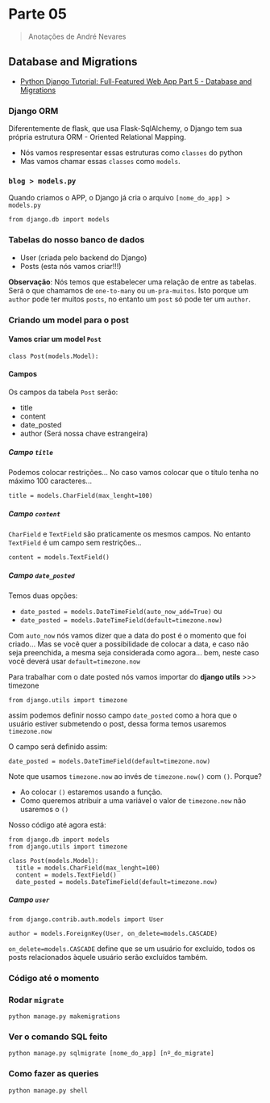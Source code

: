 # Parte 05
> Anotações de André Nevares

## Database and Migrations
- [Python Django Tutorial: Full-Featured Web App Part 5 - Database and Migrations](https://youtu.be/aHC3uTkT9r8)

### Django ORM
Diferentemente de flask, que usa Flask-SqlAlchemy, o Django tem sua própria estrutura ORM - Oriented Relational Mapping.

- Nós vamos respresentar essas estruturas como ```classes``` do python
- Mas vamos chamar essas ```classes``` como ```models```.

### ```blog > models.py```
Quando criamos o APP, o Django já cria o arquivo ```[nome_do_app] > models.py```
```
from django.db import models
```

### Tabelas do nosso banco de dados
- User (criada pelo backend do Django)
- Posts (esta nós vamos criar!!!)

__Observação__:  Nós temos que estabelecer uma relação de entre as tabelas.  Será o que chamamos de ```one-to-many``` ou ```um-pra-muitos```.  Isto porque um ```author``` pode ter muitos ```posts```, no entanto um ```post``` só pode ter um ```author```.

### Criando um model para o post

#### Vamos criar um model ```Post```
```
class Post(models.Model):
```
#### Campos
Os campos da tabela ```Post``` serão:
- title
- content
- date_posted
- author (Será nossa chave estrangeira)

##### Campo ```title```
Podemos colocar restrições... No caso vamos colocar que o título tenha no máximo 100 caracteres...
```
title = models.CharField(max_lenght=100)
```

##### Campo ```content```
```CharField``` e ```TextField``` são praticamente os mesmos campos.  No entanto ```TextField``` é um campo sem restrições...

```
content = models.TextField()
```
##### Campo ```date_posted```

Temos duas opções:
- ```date_posted = models.DateTimeField(auto_now_add=True)``` ou
- ```date_posted = models.DateTimeField(default=timezone.now)```

Com ```auto_now``` nós vamos dizer que a data do post é o momento que foi criado...  Mas se você quer a possibilidade de colocar a data, e caso não seja preenchida, a mesma seja considerada como agora... bem, neste caso você deverá usar ```default=timezone.now```

Para trabalhar com o date posted nós vamos importar do __django utils__ >>> timezone

```
from django.utils import timezone
```

assim podemos definir nosso campo ```date_posted``` como a hora que o usuário estiver submetendo o post, dessa forma temos usaremos ```timezone.now```

O campo será definido assim:

```
date_posted = models.DateTimeField(default=timezone.now)
```

Note que usamos ```timezone.now``` ao invés de ```timezone.now()``` com ```()```.  Porque?
- Ao colocar ```()``` estaremos usando a função.
- Como queremos atribuir a uma variável o valor de ```timezone.now``` não usaremos o ```()```


Nosso código até agora está:
```
from django.db import models
from django.utils import timezone

class Post(models.Model):
  title = models.CharField(max_lenght=100)
  content = models.TextField()
  date_posted = models.DateTimeField(default=timezone.now)
```
##### Campo ```user```

```
from django.contrib.auth.models import User
```

```
author = models.ForeignKey(User, on_delete=models.CASCADE)
```

```on_delete=models.CASCADE``` define que se um usuário for excluído, todos os posts relacionados àquele usuário serão excluídos também.

### Código até o momento

### Rodar ```migrate```

```
python manage.py makemigrations
```

### Ver o comando SQL feito 

```python manage.py sqlmigrate [nome_do_app] [nº_do_migrate]```

### Como fazer as queries

```python manage.py shell```
